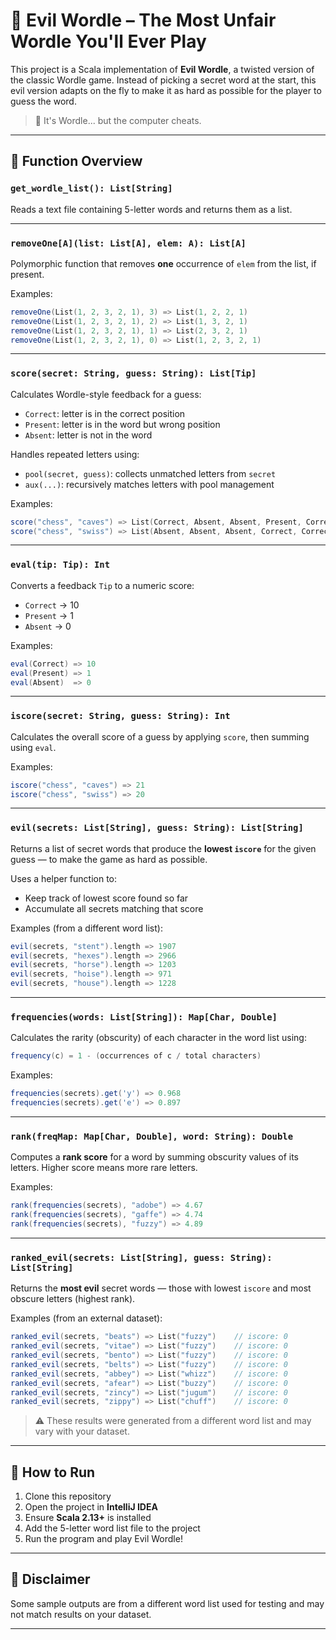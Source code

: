 # 🧠 Evil Wordle – The Most Unfair Wordle You'll Ever Play

This project is a Scala implementation of **Evil Wordle**, a twisted version of the classic Wordle game. Instead of picking a secret word at the start, this evil version adapts on the fly to make it as hard as possible for the player to guess the word.

> 🧨 It's Wordle... but the computer cheats.

---

## 📂 Function Overview

### `get_wordle_list(): List[String]`
Reads a text file containing 5-letter words and returns them as a list.

---

### `removeOne[A](list: List[A], elem: A): List[A]`
Polymorphic function that removes **one** occurrence of `elem` from the list, if present.

Examples:
```scala
removeOne(List(1, 2, 3, 2, 1), 3) => List(1, 2, 2, 1)
removeOne(List(1, 2, 3, 2, 1), 2) => List(1, 3, 2, 1)
removeOne(List(1, 2, 3, 2, 1), 1) => List(2, 3, 2, 1)
removeOne(List(1, 2, 3, 2, 1), 0) => List(1, 2, 3, 2, 1)
```

---

### `score(secret: String, guess: String): List[Tip]`
Calculates Wordle-style feedback for a guess:

- `Correct`: letter is in the correct position
- `Present`: letter is in the word but wrong position
- `Absent`: letter is not in the word

Handles repeated letters using:
- `pool(secret, guess)`: collects unmatched letters from `secret`
- `aux(...)`: recursively matches letters with pool management

Examples:
```scala
score("chess", "caves") => List(Correct, Absent, Absent, Present, Correct)
score("chess", "swiss") => List(Absent, Absent, Absent, Correct, Correct)
```

---

### `eval(tip: Tip): Int`
Converts a feedback `Tip` to a numeric score:

- `Correct` → 10  
- `Present` → 1  
- `Absent` → 0

Examples:
```scala
eval(Correct) => 10
eval(Present) => 1
eval(Absent)  => 0
```

---

### `iscore(secret: String, guess: String): Int`
Calculates the overall score of a guess by applying `score`, then summing using `eval`.

Examples:
```scala
iscore("chess", "caves") => 21
iscore("chess", "swiss") => 20
```

---

### `evil(secrets: List[String], guess: String): List[String]`
Returns a list of secret words that produce the **lowest `iscore`** for the given guess — to make the game as hard as possible.

Uses a helper function to:
- Keep track of lowest score found so far
- Accumulate all secrets matching that score

Examples (from a different word list):
```scala
evil(secrets, "stent").length => 1907
evil(secrets, "hexes").length => 2966
evil(secrets, "horse").length => 1203
evil(secrets, "hoise").length => 971
evil(secrets, "house").length => 1228
```

---

### `frequencies(words: List[String]): Map[Char, Double]`
Calculates the rarity (obscurity) of each character in the word list using:

```scala
frequency(c) = 1 - (occurrences of c / total characters)
```

Examples:
```scala
frequencies(secrets).get('y') => 0.968
frequencies(secrets).get('e') => 0.897
```

---

### `rank(freqMap: Map[Char, Double], word: String): Double`
Computes a **rank score** for a word by summing obscurity values of its letters. Higher score means more rare letters.

Examples:
```scala
rank(frequencies(secrets), "adobe") => 4.67
rank(frequencies(secrets), "gaffe") => 4.74
rank(frequencies(secrets), "fuzzy") => 4.89
```

---

### `ranked_evil(secrets: List[String], guess: String): List[String]`
Returns the **most evil** secret words — those with lowest `iscore` and most obscure letters (highest rank).

Examples (from an external dataset):
```scala
ranked_evil(secrets, "beats") => List("fuzzy")    // iscore: 0
ranked_evil(secrets, "vitae") => List("fuzzy")    // iscore: 0
ranked_evil(secrets, "bento") => List("fuzzy")    // iscore: 0
ranked_evil(secrets, "belts") => List("fuzzy")    // iscore: 0
ranked_evil(secrets, "abbey") => List("whizz")    // iscore: 0
ranked_evil(secrets, "afear") => List("buzzy")    // iscore: 0
ranked_evil(secrets, "zincy") => List("jugum")    // iscore: 0
ranked_evil(secrets, "zippy") => List("chuff")    // iscore: 0
```

> ⚠️ These results were generated from a different word list and may vary with your dataset.

---

## 🚀 How to Run

1. Clone this repository  
2. Open the project in **IntelliJ IDEA**  
3. Ensure **Scala 2.13+** is installed  
4. Add the 5-letter word list file to the project  
5. Run the program and play Evil Wordle!

---

## 📌 Disclaimer

Some sample outputs are from a different word list used for testing and may not match results on your dataset.

---
